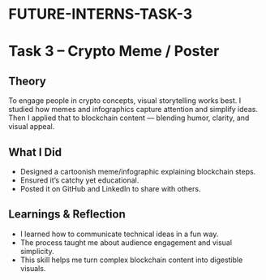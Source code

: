 # FUTURE-INTERNS-TASK-3
# Task 3 – Crypto Meme / Poster

## Theory  
To engage people in crypto concepts, visual storytelling works best. I studied how memes and infographics capture attention and simplify ideas. Then I applied that to blockchain content — blending humor, clarity, and visual appeal.

## What I Did  
- Designed a cartoonish meme/infographic explaining blockchain steps.  
- Ensured it’s catchy yet educational.  
- Posted it on GitHub and LinkedIn to share with others.  

## Learnings & Reflection  
- I learned how to communicate technical ideas in a fun way.  
- The process taught me about audience engagement and visual simplicity.  
- This skill helps me turn complex blockchain content into digestible visuals.
